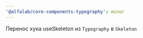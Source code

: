 ```yaml
---
'@alfalab/core-components-typography': minor
---
```


Перенос хука useSkeleton из `Typography` в `Skeleton`
